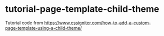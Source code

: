 # tutorial-page-template-child-theme
Tutorial code from https://www.cssigniter.com/how-to-add-a-custom-page-template-using-a-child-theme/
